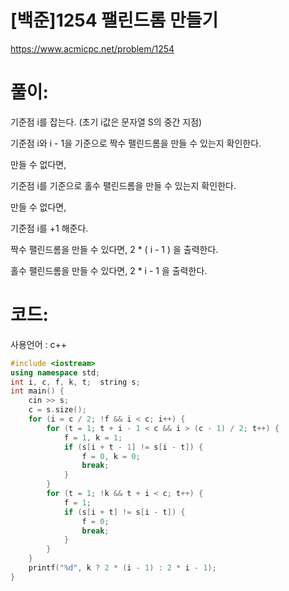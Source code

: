 # [백준]1254 팰린드롬 만들기

https://www.acmicpc.net/problem/1254

# 풀이:

기준점 i를 잡는다. (초기 i값은 문자열 S의 중간 지점)

기준점 i와 i - 1을 기준으로 짝수 팰린드롬을 만들 수 있는지 확인한다.

만들 수 없다면,

기준점 i를 기준으로 홀수 팰린드롬을 만들 수 있는지 확인한다.

만들 수 없다면,

기준점 i를 +1 해준다.



짝수 팰린드롬을 만들 수 있다면, 2 * ( i - 1 ) 을 출력한다.

홀수 팰린드롬을 만들 수 있다면, 2 *  i - 1 을 출력한다.



# **코드:** 

사용언어 : c++
```c++
#include <iostream>
using namespace std;
int i, c, f, k, t;  string s;
int main() {
	cin >> s;
	c = s.size();
	for (i = c / 2; !f && i < c; i++) {
		for (t = 1; t + i - 1 < c && i > (c - 1) / 2; t++) {
			f = 1, k = 1;
			if (s[i + t - 1] != s[i - t]) {
				f = 0, k = 0;
				break;
			}
		}
		for (t = 1; !k && t + i < c; t++) {
			f = 1;
			if (s[i + t] != s[i - t]) {
				f = 0;
				break;
			}
		}
	}
	printf("%d", k ? 2 * (i - 1) : 2 * i - 1);
}
```

